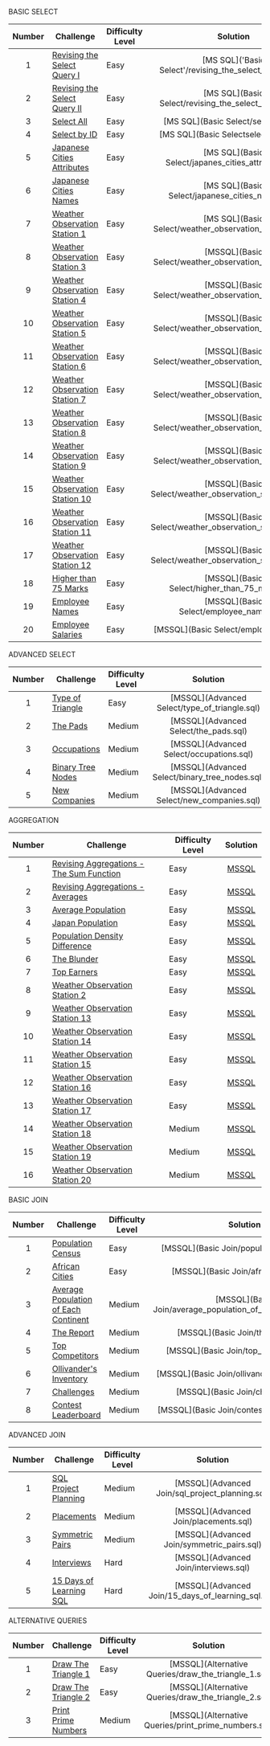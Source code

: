 


BASIC SELECT

| Number | Challenge | Difficulty Level | Solution |
|:------:|-----------|------------------|:--------:|
| 1 | [Revising the Select Query I](https://www.hackerrank.com/challenges/revising-the-select-query/problem) | Easy | [MS SQL]('Basic Select'/revising_the_select_query_I.sql) |
| 2 | [Revising the Select Query II](https://www.hackerrank.com/challenges/revising-the-select-query-2/problem) | Easy | [MS SQL](Basic Select/revising_the_select_query_II.sql) |
| 3 | [Select All](https://www.hackerrank.com/challenges/select-all-sql/problem) | Easy | [MS SQL](Basic Select/select_all.sql) |
| 4 | [Select by ID](https://www.hackerrank.com/challenges/select-by-id/problem) | Easy | [MS SQL](Basic Selectselect_by_id.sql) |
| 5 | [Japanese Cities Attributes](https://www.hackerrank.com/challenges/japanese-cities-attributes/problem) | Easy | [MS SQL](Basic Select/japanes_cities_attributes.sql) |
| 6 | [Japanese Cities Names](https://www.hackerrank.com/challenges/japanese-cities-name/problem) | Easy | [MS SQL](Basic Select/japanese_cities_names.sql) |
| 7 | [Weather Observation Station 1](https://www.hackerrank.com/challenges/weather-observation-station-1/problem) | Easy | [MS SQL](Basic Select/weather_observation_station_1.sql) |
| 8 | [Weather Observation Station 3](https://www.hackerrank.com/challenges/weather-observation-station-3/problem) | Easy | [MSSQL](Basic Select/weather_observation_station_3.sql) |
| 9 | [Weather Observation Station 4](https://www.hackerrank.com/challenges/weather-observation-station-4/problem) | Easy | [MSSQL](Basic Select/weather_observation_station_4.sql) |
| 10| [Weather Observation Station 5](https://www.hackerrank.com/challenges/weather-observation-station-5/problem) | Easy | [MSSQL](Basic Select/weather_observation_station_5.sql) |
| 11| [Weather Observation Station 6](https://www.hackerrank.com/challenges/weather-observation-station-6/problem) | Easy | [MSSQL](Basic Select/weather_observation_station_6.sql) |
| 12| [Weather Observation Station 7](https://www.hackerrank.com/challenges/weather-observation-station-7/problem) | Easy | [MSSQL](Basic Select/weather_observation_station_7.sql) |
| 13| [Weather Observation Station 8](https://www.hackerrank.com/challenges/weather-observation-station-8/problem) | Easy | [MSSQL](Basic Select/weather_observation_station_8.sql) |
| 14| [Weather Observation Station 9](https://www.hackerrank.com/challenges/weather-observation-station-9/problem) | Easy | [MSSQL](Basic Select/weather_observation_station_9.sql) |
| 15| [Weather Observation Station 10](https://www.hackerrank.com/challenges/weather-observation-station-10/problem) | Easy | [MSSQL](Basic Select/weather_observation_station_10.sql) |
| 16| [Weather Observation Station 11](https://www.hackerrank.com/challenges/weather-observation-station-11/problem) | Easy | [MSSQL](Basic Select/weather_observation_station_11.sql) |
| 17| [Weather Observation Station 12](https://www.hackerrank.com/challenges/weather-observation-station-12/problem) | Easy | [MSSQL](Basic Select/weather_observation_station_12.sql) |
| 18| [Higher than 75 Marks](https://www.hackerrank.com/challenges/more-than-75-marks/problem) | Easy | [MSSQL](Basic Select/higher_than_75_marks.sql) |
| 19| [Employee Names](https://www.hackerrank.com/challenges/name-of-employees/problem) | Easy | [MSSQL](Basic Select/employee_names.sql) |
| 20| [Employee Salaries](https://www.hackerrank.com/challenges/salary-of-employees/problem) | Easy | [MSSQL](Basic Select/employee_salaries) |


ADVANCED SELECT

| Number | Challenge | Difficulty Level | Solution |
|:------:|-----------|------------------|:--------:|
| 1 | [Type of Triangle](https://www.hackerrank.com/challenges/what-type-of-triangle/problem) | Easy | [MSSQL](Advanced Select/type_of_triangle.sql) |
| 2 | [The Pads](https://www.hackerrank.com/challenges/the-pads/problem) | Medium | [MSSQL](Advanced Select/the_pads.sql) |
| 3 | [Occupations](https://www.hackerrank.com/challenges/occupations/problem) | Medium | [MSSQL](Advanced Select/occupations.sql) |
| 4 | [Binary Tree Nodes](https://www.hackerrank.com/challenges/binary-search-tree-1/problem) | Medium | [MSSQL](Advanced Select/binary_tree_nodes.sql) |
| 5 | [New Companies](https://www.hackerrank.com/challenges/the-company/problem) | Medium | [MSSQL](Advanced Select/new_companies.sql) |

AGGREGATION

| Number | Challenge | Difficulty Level | Solution |
|:------:|-----------|------------------|:--------:|
| 1 | [Revising Aggregations - The Sum Function](https://www.hackerrank.com/challenges/revising-aggregations-sum/problem) | Easy | [MSSQL](Aggregation/revising_aggregations_the_sum_function.sql) |
| 2 | [Revising Aggregations - Averages](https://www.hackerrank.com/challenges/revising-aggregations-the-average-function/problem) | Easy | [MSSQL](Aggregation/revising_aggregations_average.sql) |
| 3 | [Average Population](https://www.hackerrank.com/challenges/average-population/problem) | Easy | [MSSQL](Aggregation/average_population.sql) |
| 4 | [Japan Population](https://www.hackerrank.com/challenges/japan-population/problem) | Easy | [MSSQL](Aggregation/japan_population.sql) |
| 5 | [Population Density Difference](https://www.hackerrank.com/challenges/population-density-difference/problem) | Easy | [MSSQL](Aggregation/population_density_difference.sql) |
| 6 | [The Blunder](https://www.hackerrank.com/challenges/the-blunder/problem) | Easy | [MSSQL](Aggregation/the_blunder.sql) |
| 7 | [Top Earners](https://www.hackerrank.com/challenges/earnings-of-employees/problem) | Easy | [MSSQL](Aggregation/top_earners.sql) |
| 8 | [Weather Observation Station 2](https://www.hackerrank.com/challenges/weather-observation-station-2/problem) | Easy | [MSSQL](Aggregation/weather_observation_station_2.sql) |
| 9 | [Weather Observation Station 13](https://www.hackerrank.com/challenges/weather-observation-station-13/problem) | Easy | [MSSQL](Aggregation/weather_observation_station_13.sql) |
| 10| [Weather Observation Station 14](https://www.hackerrank.com/challenges/weather-observation-station-14/problem) | Easy | [MSSQL](Aggregation/weather_observation_station_14.sql) |
| 11| [Weather Observation Station 15](https://www.hackerrank.com/challenges/weather-observation-station-15/problem) | Easy | [MSSQL](Aggregation/weather_observation_station_15.sql) |
| 12| [Weather Observation Station 16](https://www.hackerrank.com/challenges/weather-observation-station-16/problem) | Easy | [MSSQL](Aggregation/weather_observation_station_16.sql) |
| 13| [Weather Observation Station 17](https://www.hackerrank.com/challenges/weather-observation-station-17/problem) | Easy | [MSSQL](Aggregation/weather_observation_station_17.sql) |
| 14| [Weather Observation Station 18](https://www.hackerrank.com/challenges/weather-observation-station-18/problem) | Medium | [MSSQL](Aggregation/weather_observation_station_18.sql) |
| 15| [Weather Observation Station 19](https://www.hackerrank.com/challenges/weather-observation-station-19/problem) | Medium | [MSSQL](Aggregation/weather_observation_station_19.sql) |
| 16| [Weather Observation Station 20](https://www.hackerrank.com/challenges/weather-observation-station-20/problem) | Medium | [MSSQL](Aggregation/weather_observation_station_20.sql) |

BASIC JOIN

| Number | Challenge | Difficulty Level | Solution |
|:------:|-----------|------------------|:--------:|
| 1 | [Population Census](https://www.hackerrank.com/challenges/asian-population/problem) | Easy | [MSSQL](Basic Join/population_census.sql) |
| 2 | [African Cities](https://www.hackerrank.com/challenges/african-cities/problem) | Easy | [MSSQL](Basic Join/african_cities.sql) |
| 3 | [Average Population of Each Continent](https://www.hackerrank.com/challenges/average-population-of-each-continent/problem) | Medium | [MSSQL](Basic Join/average_population_of_each_continent.sql) |
| 4 | [The Report](https://www.hackerrank.com/challenges/the-report/problem) | Medium | [MSSQL](Basic Join/the_report.sql) |
| 5 | [Top Competitors](https://www.hackerrank.com/challenges/full-score/problem) | Medium | [MSSQL](Basic Join/top_competitors.sql) |
| 6 | [Ollivander's Inventory](https://www.hackerrank.com/challenges/harry-potter-and-wands/problem) | Medium | [MSSQL](Basic Join/ollivanders_inventory.sql) |
| 7 | [Challenges](https://www.hackerrank.com/challenges/challenges/problem) | Medium | [MSSQL](Basic Join/challenges.sql) |
| 8 | [Contest Leaderboard](https://www.hackerrank.com/challenges/contest-leaderboard/problem) | Medium | [MSSQL](Basic Join/contest_leaderboard.sql) |


ADVANCED JOIN

| Number | Challenge | Difficulty Level | Solution |
|:------:|-----------|------------------|:--------:|
| 1 | [SQL Project Planning](https://www.hackerrank.com/challenges/sql-projects/problem) | Medium | [MSSQL](Advanced Join/sql_project_planning.sql) |
| 2 | [Placements](https://www.hackerrank.com/challenges/placements/problem) | Medium | [MSSQL](Advanced Join/placements.sql) |
| 3 | [Symmetric Pairs](https://www.hackerrank.com/challenges/symmetric-pairs/problem) | Medium | [MSSQL](Advanced Join/symmetric_pairs.sql) |
| 4 | [Interviews](https://www.hackerrank.com/challenges/interviews/problem) | Hard | [MSSQL](Advanced Join/interviews.sql) |
| 5 | [15 Days of Learning SQL](https://www.hackerrank.com/challenges/15-days-of-learning-sql/problem) | Hard | [MSSQL](Advanced Join/15_days_of_learning_sql.sql) |

ALTERNATIVE QUERIES

| Number | Challenge | Difficulty Level | Solution |
|:------:|-----------|------------------|:--------:|
| 1 | [Draw The Triangle 1](https://www.hackerrank.com/challenges/draw-the-triangle-1/problem) | Easy | [MSSQL](Alternative Queries/draw_the_triangle_1.sql) |
| 2 | [Draw The Triangle 2](https://www.hackerrank.com/challenges/draw-the-triangle-2/problem) | Easy | [MSSQL](Alternative Queries/draw_the_triangle_2.sql) |
| 3 | [Print Prime Numbers](https://www.hackerrank.com/challenges/print-prime-numbers/problem) | Medium | [MSSQL](Alternative Queries/print_prime_numbers.sql) |
